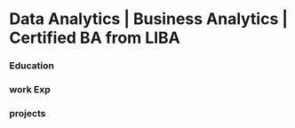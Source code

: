 # Data Analytics | Business Analytics | Certified BA from LIBA

### Education 

### work Exp

### projects
